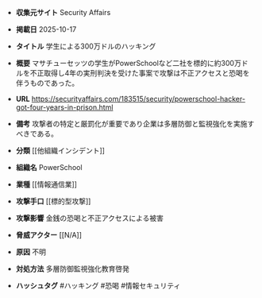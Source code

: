 - **収集元サイト**
Security Affairs

- **掲載日**
2025-10-17

- **タイトル**
学生による300万ドルのハッキング

- **概要**
マサチューセッツの学生がPowerSchoolなど二社を標的に約300万ドルを不正取得し4年の実刑判決を受けた事案で攻撃は不正アクセスと恐喝を伴うものであった。

- **URL**
https://securityaffairs.com/183515/security/powerschool-hacker-got-four-years-in-prison.html

- **備考**
攻撃者の特定と厳罰化が重要であり企業は多層防御と監視強化を実施すべきである。

- **分類**
[[他組織インシデント]]

- **組織名**
PowerSchool

- **業種**
[[情報通信業]]

- **攻撃手口**
[[標的型攻撃]]

- **攻撃影響**
金銭の恐喝と不正アクセスによる被害

- **脅威アクター**
[[N/A]]

- **原因**
不明

- **対処方法**
多層防御監視強化教育啓発

- **ハッシュタグ**
#ハッキング #恐喝 #情報セキュリティ
